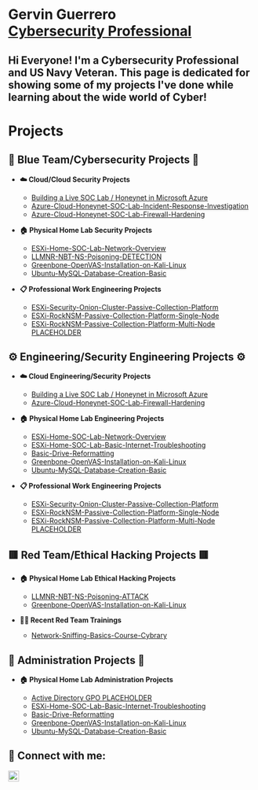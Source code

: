 <h1>Gervin Guerrero <br/><a href="https://www.linkedin.com/in/gervin-g-407884227/">Cybersecurity Professional</a></h1>

## Hi Everyone! I'm a Cybersecurity Professional and US Navy Veteran. This page is dedicated for showing some of my projects I've done while learning about the wide world of Cyber!

# Projects

<h2>🔵 Blue Team/Cybersecurity Projects 🔵</h2>

- <b>☁️ Cloud/Cloud Security Projects</b>
  - [Building a Live SOC Lab / Honeynet in Microsoft Azure](https://github.com/gervguerrero/Azure-Cloud-SOC-Lab)
  - [Azure-Cloud-Honeynet-SOC-Lab-Incident-Response-Investigation](https://github.com/gervguerrero/Azure-Cloud-Honeynet-SOC-Lab-Incident-Response-Investigation)
  - [Azure-Cloud-Honeynet-SOC-Lab-Firewall-Hardening](https://github.com/gervguerrero/Azure-Cloud-Honeynet-SOC-Lab-Firewall-Hardening)

- <b>🏠 Physical Home Lab Security Projects </b>
  - [ESXi-Home-SOC-Lab-Network-Overview](https://github.com/gervguerrero/ESXi-Home-SOC-Lab-Network-Overview)
  - [LLMNR-NBT-NS-Poisoning-DETECTION](https://github.com/gervguerrero/LLMNR-NBT-NS-Poisoning-DETECTION)
  - [Greenbone-OpenVAS-Installation-on-Kali-Linux](https://github.com/gervguerrero/Greenbone-OpenVAS-Installation-on-Kali-Linux)
  - [Ubuntu-MySQL-Database-Creation-Basic](https://github.com/gervguerrero/Ubuntu-MySQL-Database-Creation-Basic)
    
- <b>📋 Professional Work Engineering Projects</b>
  - [ESXi-Security-Onion-Cluster-Passive-Collection-Platform](https://github.com/gervguerrero/ESXi-Security-Onion-Passive-Collection-Platform)
  - [ESXi-RockNSM-Passive-Collection-Platform-Single-Node](https://github.com/gervguerrero/ESXi-RockNSM-Passive-Collection-Platform-Single-Node)
  - [ESXi-RockNSM-Passive-Collection-Platform-Multi-Node PLACEHOLDER](https://github.com/gervguerrero/ESXi-RockNSM-Passive-Collection-Platform-Single-Node)
    
<h2>⚙️ Engineering/Security Engineering Projects ⚙️</h2>

- <b>☁️ Cloud Engineering/Security Projects</b>
  - [Building a Live SOC Lab / Honeynet in Microsoft Azure](https://github.com/gervguerrero/Azure-Cloud-SOC-Lab)
  - [Azure-Cloud-Honeynet-SOC-Lab-Firewall-Hardening](https://github.com/gervguerrero/Azure-Cloud-Honeynet-SOC-Lab-Firewall-Hardening) 

- <b>🏠 Physical Home Lab Engineering Projects</b>
  - [ESXi-Home-SOC-Lab-Network-Overview](https://github.com/gervguerrero/ESXi-Home-SOC-Lab-Network-Overview)
  - [ESXi-Home-SOC-Lab-Basic-Internet-Troubleshooting](https://github.com/gervguerrero/ESXi-Home-SOC-Lab-Basic-Internet-Troubleshooting)
  - [Basic-Drive-Reformatting](https://github.com/gervguerrero/Basic-Drive-Reformatting)
  - [Greenbone-OpenVAS-Installation-on-Kali-Linux](https://github.com/gervguerrero/Greenbone-OpenVAS-Installation-on-Kali-Linux)
  - [Ubuntu-MySQL-Database-Creation-Basic](https://github.com/gervguerrero/Ubuntu-MySQL-Database-Creation-Basic)

- <b>📋 Professional Work Engineering Projects</b>
  - [ESXi-Security-Onion-Cluster-Passive-Collection-Platform](https://github.com/gervguerrero/ESXi-Security-Onion-Passive-Collection-Platform)
  - [ESXi-RockNSM-Passive-Collection-Platform-Single-Node](https://github.com/gervguerrero/ESXi-RockNSM-Passive-Collection-Platform-Single-Node)
  - [ESXi-RockNSM-Passive-Collection-Platform-Multi-Node PLACEHOLDER](https://github.com/gervguerrero/ESXi-RockNSM-Passive-Collection-Platform-Single-Node)
    
<h2>🟥 Red Team/Ethical Hacking Projects 🟥</h2>

- <b>🏠 Physical Home Lab Ethical Hacking Projects</b>

  - [LLMNR-NBT-NS-Poisoning-ATTACK](https://github.com/gervguerrero/LLMNR-NBT-NS-Poisoning-ATTACK)
  - [Greenbone-OpenVAS-Installation-on-Kali-Linux](https://github.com/gervguerrero/Greenbone-OpenVAS-Installation-on-Kali-Linux)

 - <b>👨‍💻 Recent Red Team Trainings</b>

   - [Network-Sniffing-Basics-Course-Cybrary](https://github.com/gervguerrero/Network-Sniffing-Basics-Course-Cybrary)

    
<h2>📁 Administration Projects 📁</h2>

- <b>🏠 Physical Home Lab Administration Projects</b>

  - [Active Directory GPO PLACEHOLDER](https://github.com/gervguerrero/LLMNR-NBT-NS-Poisoning-ATTACK)
  - [ESXi-Home-SOC-Lab-Basic-Internet-Troubleshooting](https://github.com/gervguerrero/ESXi-Home-SOC-Lab-Basic-Internet-Troubleshooting)
  - [Basic-Drive-Reformatting](https://github.com/gervguerrero/Basic-Drive-Reformatting)
  - [Greenbone-OpenVAS-Installation-on-Kali-Linux](https://github.com/gervguerrero/Greenbone-OpenVAS-Installation-on-Kali-Linux)
  - [Ubuntu-MySQL-Database-Creation-Basic](https://github.com/gervguerrero/Ubuntu-MySQL-Database-Creation-Basic)
    
<h2> 🤳 Connect with me:</h2>

[<img align="left" alt="JoshMadakor | LinkedIn" width="22px" src="https://cdn.jsdelivr.net/npm/simple-icons@v3/icons/linkedin.svg" />][linkedin]

[linkedin]: https://www.linkedin.com/in/gervin-g-407884227/

<!--
**joshmadakor1/joshmadakor1** is a ✨ _special_ ✨ repository because its `README.md` (this file) appears on your GitHub profile.

Here are some ideas to get you started:

- 🔭 I’m currently working on ...
- 🌱 I’m currently learning ...
- 👯 I’m looking to collaborate on ...
- 🤔 I’m looking for help with ...
- 💬 Ask me about ...
- 📫 How to reach me: ...
- 😄 Pronouns: ...
- ⚡ Fun fact: ...
-->
